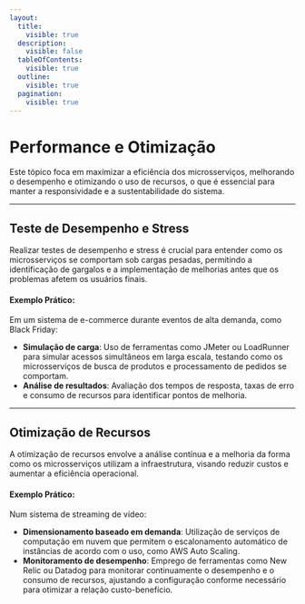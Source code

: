 ```yaml
---
layout:
  title:
    visible: true
  description:
    visible: false
  tableOfContents:
    visible: true
  outline:
    visible: true
  pagination:
    visible: true
---
```


# Performance e Otimização

Este tópico foca em maximizar a eficiência dos microsserviços, melhorando o desempenho e otimizando o uso de recursos, o que é essencial para manter a responsividade e a sustentabilidade do sistema.

***

## Teste de Desempenho e Stress

Realizar testes de desempenho e stress é crucial para entender como os microsserviços se comportam sob cargas pesadas, permitindo a identificação de gargalos e a implementação de melhorias antes que os problemas afetem os usuários finais.

#### Exemplo Prático:

Em um sistema de e-commerce durante eventos de alta demanda, como Black Friday:

* **Simulação de carga**: Uso de ferramentas como JMeter ou LoadRunner para simular acessos simultâneos em larga escala, testando como os microsserviços de busca de produtos e processamento de pedidos se comportam.
* **Análise de resultados**: Avaliação dos tempos de resposta, taxas de erro e consumo de recursos para identificar pontos de melhoria.

***

## Otimização de Recursos

A otimização de recursos envolve a análise contínua e a melhoria da forma como os microsserviços utilizam a infraestrutura, visando reduzir custos e aumentar a eficiência operacional.

#### Exemplo Prático:

Num sistema de streaming de vídeo:

* **Dimensionamento baseado em demanda**: Utilização de serviços de computação em nuvem que permitem o escalonamento automático de instâncias de acordo com o uso, como AWS Auto Scaling.
* **Monitoramento de desempenho**: Emprego de ferramentas como New Relic ou Datadog para monitorar continuamente o desempenho e o consumo de recursos, ajustando a configuração conforme necessário para otimizar a relação custo-benefício.
